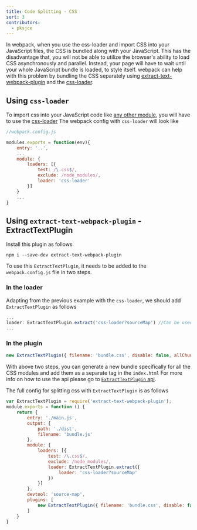 ```yaml
---
title: Code Splitting - CSS
sort: 3
contributors:
  - pksjce
---
```


In webpack, when you use the css-loader and import CSS into your JavaScript files, the CSS is bundled along with your JavaScript.
This has the disadvantage that, you will not be able to utilize the browser's ability to load CSS asynchronously and parallel. Instead, your page will have to wait until your whole JavaScript bundle is loaded, to style itself.
webpack can help with this problem by bundling the CSS separately using [extract-text-webpack-plugin](https://github.com/webpack/extract-text-webpack-plugin) and the [css-loader](https://github.com/webpack/css-loader).

## Using `css-loader`

To import css into your JavaScript code like [any other module](concept/modules), you will have to use the [css-loader](https://github.com/webpack/css-loader)
The webpack config with `css-loader` will look like

```javascript
//webpack.config.js

modules.exports = function(env){
    entry: '..',
    ...
    module: {
        loaders: [{
            test: /\.css$/,
            exclude: /node_modules/,
            loader: 'css-loader'
        }]
    }
    ...
}
```

## Using `extract-text-webpack-plugin` - ExtractTextPlugin

Install this plugin as follows
```
npm i --save-dev extract-text-webpack-plugin
```

To use this `ExtractTextPlugin`, it needs to be added to the `webpack.config.js` file in two steps.
### In the loader

Adapting from the previous example with the `css-loader`, we should add `ExtractTextPlugin` as follows

```javascript
...
loader: ExtractTextPlugin.extract('css-loader?sourceMap') //Can be used without sourcemaps too.
...
```

### In the plugin

```javascript
new ExtractTextPlugin({ filename: 'bundle.css', disable: false, allChunks: true })
```

With above two steps, you can generate a new bundle specifically for all the CSS modules and add them as a separate tag in the `index.html`
For more info on how to use the api please go to [`ExtractTextPlugin` api](https://github.com/webpack/extract-text-webpack-plugin#api).

The full config for splitting css with `ExtractTextPlugin` is as follows

```javascript
var ExtractTextPlugin = require('extract-text-webpack-plugin');
module.exports = function () {
    return {
        entry: './main.js',
        output: {
            path: './dist',
            filename: 'bundle.js'
        },
        module: {
            loaders: [{
                test: /\.css$/,
                exclude: /node_modules/,
                loader: ExtractTextPlugin.extract({
                    loader: 'css-loader?sourceMap'
                })
            }]
        },
        devtool: 'source-map',
        plugins: [
            new ExtractTextPlugin({ filename: 'bundle.css', disable: false, allChunks: true })
        ]
    }
}
```
